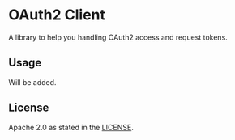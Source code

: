 # OAuth2 Client

A library to help you handling OAuth2 access and request tokens.

## Usage

Will be added.

## License

Apache 2.0 as stated in the [LICENSE](LICENSE).